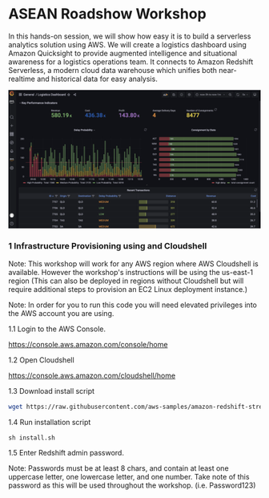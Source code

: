 # ASEAN Roadshow Workshop



In this hands-on session, we will show how easy it is to build a serverless analytics solution using AWS. We will create a logistics dashboard using Amazon Quicksight to provide augmented intelligence and situational awareness for a logistics operations team. It connects to Amazon Redshift Serverless, a modern cloud data warehouse which unifies both near-realtime and historical data for easy analysis.



![image-20220601123345968](./assets/images/image-20220601123345968.png)



### 1 Infrastructure Provisioning using and Cloudshell

Note: This workshop will work for any AWS region where AWS Cloudshell is available. However the workshop's instructions will be using the us-east-1 region (This can also be deployed in regions without Cloudshell but will require additional steps to provision an EC2 Linux deployment instance.) 

Note: In order for you to run this code you will need elevated privileges into the AWS account you are using.

1.1 Login to the AWS Console.

https://console.aws.amazon.com/console/home

1.2 Open Cloudshell

https://console.aws.amazon.com/cloudshell/home

1.3 Download install script

```bash
wget https://raw.githubusercontent.com/aws-samples/amazon-redshift-streaming-workshop/asean-roadshow/assets/scripts/install.sh
```

1.4 Run installation script

```
sh install.sh
```

1.5 Enter Redshift admin password. 

Note: Passwords must be at least 8 chars, and contain at least one uppercase letter, one lowercase letter, and one number. Take note of this password as this will be used throughout the workshop. (i.e. Password123)





